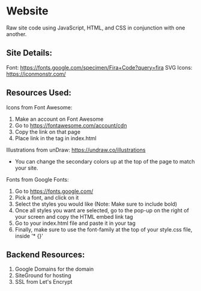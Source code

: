 # Website
Raw site code using JavaScript, HTML, and CSS in conjunction with one another.


## Site Details:
Font: https://fonts.google.com/specimen/Fira+Code?query=fira
SVG Icons: https://iconmonstr.com/


## Resources Used:
Icons from Font Awesome:
1. Make an account on Font Awesome
2. Go to https://fontawesome.com/account/cdn
3. Copy the link on that page
4. Place link in the <head> tag in index.html

Illustrations from unDraw:
https://undraw.co/illustrations
- You can change the secondary colors up at the top of the page to match your site.

Fonts from Google Fonts:
1. Go to https://fonts.google.com/
2. Pick a font, and click on it
3. Select the styles you would like
(Note: Make sure to include bold)
4. Once all styles you want are selected, go to the pop-up on the right of your screen and copy the HTML embed link tag
5. Go to your index.html file and paste it in your <head> tag
6. Finally, make sure to use the font-family at the top of your style.css file, inside '* {}'

  
## Backend Resources:
1. Google Domains for the domain
2. SiteGround for hosting
3. SSL from Let's Encrypt
